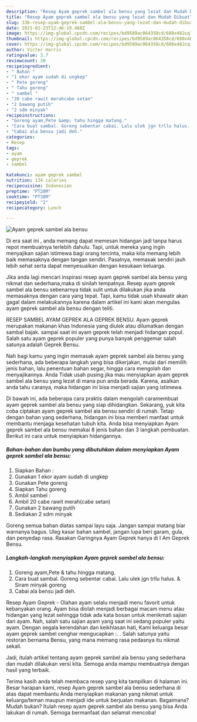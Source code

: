 ```yaml
---
description: "Resep Ayam geprek sambel ala bensu yang lezat dan Mudah Dibuat"
title: "Resep Ayam geprek sambel ala bensu yang lezat dan Mudah Dibuat"
slug: 336-resep-ayam-geprek-sambel-ala-bensu-yang-lezat-dan-mudah-dibuat
date: 2021-01-23T12:46:19.460Z
image: https://img-global.cpcdn.com/recipes/bd9589ac064358cd/680x482cq70/ayam-geprek-sambel-ala-bensu-foto-resep-utama.jpg
thumbnail: https://img-global.cpcdn.com/recipes/bd9589ac064358cd/680x482cq70/ayam-geprek-sambel-ala-bensu-foto-resep-utama.jpg
cover: https://img-global.cpcdn.com/recipes/bd9589ac064358cd/680x482cq70/ayam-geprek-sambel-ala-bensu-foto-resep-utama.jpg
author: Victor Harris
ratingvalue: 3.7
reviewcount: 10
recipeingredient:
- " Bahan "
- "1 ekor ayam sudah di ungkep"
- " Pete goreng"
- " Tahu goreng"
- " sambel "
- "20 cabe rawit merahcabe setan"
- "2 bawang putih"
- "2 sdm minyak"
recipeinstructions:
- "Goreng ayam,Pete &amp; tahu hingga matang."
- "Cara buat sambal. Goreng sebentar cabai. Lalu ulek jgn trllu halus. &amp; Siram minyak goreng"
- "Cabai ala bensu jadi deh."
categories:
- Resep
tags:
- ayam
- geprek
- sambel

katakunci: ayam geprek sambel 
nutrition: 134 calories
recipecuisine: Indonesian
preptime: "PT28M"
cooktime: "PT38M"
recipeyield: "2"
recipecategory: Lunch

---
```



![Ayam geprek sambel ala bensu](https://img-global.cpcdn.com/recipes/bd9589ac064358cd/680x482cq70/ayam-geprek-sambel-ala-bensu-foto-resep-utama.jpg)

Di era  saat ini , anda memang dapat memesan hidangan jadi tanpa harus repot membuatnya terlebih dahulu. Tapi, untuk mereka yang ingin menyajikan sajian istimewa bagi orang tercinta, maka kita memang lebih baik memasaknya dengan tangan sendiri. Pasalnya, memasak sendiri jauh lebih sehat serta dapat menyesuaikan dengan kesukaan keluarga.

Jika anda lagi mencari inspirasi resep ayam geprek sambel ala bensu yang nikmat dan sederhana,maka di sinilah tempatnya. Resep ayam geprek sambel ala bensu  sebenarnya tidak sulit untuk dilakukan jika anda memasaknya dengan cara yang tepat. Tapi, kamu tidak usah khawatir akan gagal dalam melakukannya 
karena dalam artikel ini kami akan mengulas ayam geprek sambel ala bensu dengan teliti.  

RESEP SAMBEL AYAM GEPREK ALA GEPREK BENSU. Ayam geprek merupakan makanan khas Indonesia yang diulek atau dilumatkan dengan sambal bajak. sampai saat ini ayam geprek telah menjadi hidangan popul. Salah satu ayam geprek populer yang punya banyak penggemar salah satunya adalah Geprek Bensu.

Nah bagi kamu yang ingin memasak ayam geprek sambel ala bensu yang sederhana, ada beberapa langkah yang bisa dikerjakan, mulai dari memilih jenis bahan, lalu penentuan bahan segar, hingga cara mengolah dan menyajikannya. Anda Tidak usah pusing jika mau menyiapkan ayam geprek sambel ala bensu yang lezat di mana pun anda berada. Karena, asalkan anda  tahu caranya, maka hidangan ini bisa menjadi sajian yang istimewa.

Di bawah ini, ada beberapa cara praktis  dalam mengolah caramembuat ayam geprek sambel ala bensu yang siap dihidangkan. Sekarang, yuk kita coba ciptakan ayam geprek sambel ala bensu sendiri di rumah. Tetap dengan bahan yang sederhana, hidangan ini bisa memberi manfaat untuk membantu menjaga kesehatan tubuh kita. Anda bisa menyiapkan Ayam geprek sambel ala bensu memakai 8 jenis bahan dan 3 langkah pembuatan. Berikut ini cara untuk menyiapkan hidangannya.

<!--inarticleads1-->

##### Bahan-bahan dan bumbu yang dibutuhkan dalam menyiapkan Ayam geprek sambel ala bensu:

1. Siapkan  Bahan :
1. Gunakan 1 ekor ayam sudah di ungkep
1. Gunakan  Pete goreng
1. Siapkan  Tahu goreng
1. Ambil  sambel :
1. Ambil 20 cabe rawit merah(cabe setan)
1. Gunakan 2 bawang putih
1. Sediakan 2 sdm minyak


Goreng semua bahan diatas sampai layu saja. Jangan sampai matang biar warnanya bagus. Uleg kasar bahan sambel, jangan lupa beri garam, gula, dan penyedap rasa. Rasakan Garingnya Ayam Geprek hanya di I Am Geprek Bensu. 

<!--inarticleads2-->

##### Langkah-langkah menyiapkan Ayam geprek sambel ala bensu:

1. Goreng ayam,Pete &amp; tahu hingga matang.
1. Cara buat sambal. Goreng sebentar cabai. Lalu ulek jgn trllu halus. &amp; Siram minyak goreng
1. Cabai ala bensu jadi deh.


Resep Ayam Geprek - Olahan ayam selalu menjadi menu favorit untuk kebanyakan orang. Ayam bisa diolah menjadi berbagai macam menu atau hidangan yang lezat sehingga tidak ada kata bosan untuk menikmati sajian dari ayam. Nah, salah satu sajian ayam yang saat ini sedang populer yaitu ayam. Dengan segala kerendahan dan keikhlasan hati, Kami keluarga besar ayam geprek sambel cenghar mengucapkan :. . Salah satunya yaitu restoran bernama Bensu, yang mana memang rasa pedasnya itu nikmat sekali. 

Jadi, itulah artikel tentang  ayam geprek sambel ala bensu  yang sederhana dan mudah dilakukan versi kita. Semoga anda mampu membuatnya dengan hasil yang terbaik. 

Terima kasih anda telah membaca resep yang kita tampilkan di halaman ini. Besar harapan kami, resep  Ayam geprek sambel ala bensu sederhana di atas dapat membantu Anda menyiapkan makanan yang nikmat untuk keluarga/teman maupun menjadi ide untuk berjualan makanan. Bagaimana? Mudah bukan? Itulah resep ayam geprek sambel ala bensu yang bisa Anda lakukan di rumah. Semoga bermanfaat dan selamat mencoba!

